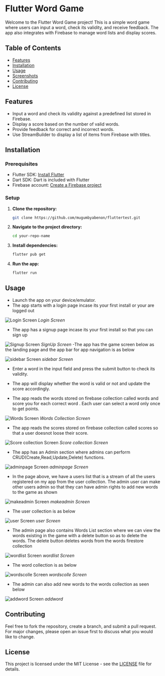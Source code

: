 # Flutter Word Game

Welcome to the Flutter Word Game project! This is a simple word game where users can input a word, check its validity, and receive feedback. The app also integrates with Firebase to manage word lists and display scores.

## Table of Contents
- [Features](#features)
- [Installation](#installation)
- [Usage](#usage)
- [Screenshots](#screenshots)
- [Contributing](#contributing)
- [License](#license)

## Features
- Input a word and check its validity against a predefined list stored in Firebase.
- Display a score based on the number of valid words.
- Provide feedback for correct and incorrect words.
- Use StreamBuilder to display a list of items from Firebase with titles.

## Installation

### Prerequisites
- Flutter SDK: [Install Flutter](https://flutter.dev/docs/get-started/install)
- Dart SDK: Dart is included with Flutter
- Firebase account: [Create a Firebase project](https://console.firebase.google.com/)

### Setup
1. **Clone the repository:**
    ```bash
    git clone https://github.com/mugumbyabenon/fluttertest.git
    ```

2. **Navigate to the project directory:**
    ```bash
    cd your-repo-name
    ```

3. **Install dependencies:**
    ```bash
    flutter pub get
    ```


4. **Run the app:**
    ```bash
    flutter run
    ```

## Usage

- Launch the app on your device/emulator.
- The app starts with a login page incase its your first install or your are logged out 

![Login Screen](images/login.PNG)
*Login Screen*


- The app has a  signup page incase its your first install so that you can sign up

![Signup Screen](images/signup.PNG)
*SignUp Screen*
-The app has the game screen below as the landing page and the app bar for app navigation is as below

![sidebar Screen](images/sidebar.PNG)
*sidebar Screen*


- Enter a word in the input field and press the submit button to check its validity.



- The app will display whether the word is valid or not and update the score accordingly.

- The app reads the words stored on firebase collection called words and score you for each correct word .
Each user can select a word only once to get points.

![Words Screen](images/wordsfirestore.PNG)
*Words Collection Screen*

- The app reads the scores stored on firebase collection called scores so that a user doesnot loose their score.


![Score collection Screen](images/scorecollection.PNG)
*Score collection Screen*

- The app has an Admin section where admins can perform CRUD(Create,Read,Update,Delete) functions.


![adminpage Screen](images/adminpage.PNG)
*adminpage Screen*

- In the page above, we have a users list that is a stream of all the users registered on my app from the user collection. The admin user can make other users admin so that they can have admin rights to add new words to the game as shown


![makeadmin Screen](images/makeadmin.PNG)
*makeadmin Screen*
- The user collection is as below


![user Screen](images/usercollection.PNG)
*user Screen*


- The admin page also contains Words List section where we can view the words existing in the game with a delete button so as to delete the words. The delete button deletes words from the words firestore collection


![wordlist  Screen](images/wordlist.PNG)
*wordlist Screen*

- The word collection is as below


![wordscolle Screen](images/wordscolle.PNG)
*wordscolle Screen*

- The admin can also add new words to the words collection as seen below

![addword Screen](images/addword.PNG)
*addword*


## Contributing

Feel free to fork the repository, create a branch, and submit a pull request. For major changes, please open an issue first to discuss what you would like to change.

## License

This project is licensed under the MIT License - see the [LICENSE](LICENSE) file for details.
